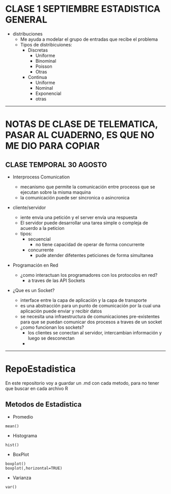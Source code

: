 # CLASE 1 SEPTIEMBRE ESTADISTICA GENERAL
- distribuciones
  - Me ayuda a modelar el grupo de entradas que recibe el problema
  - Tipos de distribicuiones:
    - Discretas
      - Uniforme
      - Binominal
      - Poisson 
      - Otras
    - Continua 
      - Uniforme 
      - Nominal
      - Exponencial
      - otras






---
# NOTAS DE CLASE DE TELEMATICA, PASAR AL CUADERNO, ES QUE NO ME DIO PARA COPIAR
## CLASE TEMPORAL 30 AGOSTO 
- Interprocess Comunication 
  + mecanismo que permite la comunicación entre proceoss que se ejecutan sobre la misma maquina
  + la comunicación puede ser sincronica o asincronica
- cliente/servidor
  + iente envia una petición y el server envía una respuesta 
  + El servidor puede desarrollar una tarea simple o compleja de acuerdo a la peticion
  + tipos:
     - secuencial
        + no tiene capacidad de operar de forma concurrente 
     - concurrente
        + pude atender difetentes peticiones de forma simultanea
- Programación en Red 
  + ¿como interactuan los programadores con los protocolos en red?
    - a traves de las API Sockets
     
- ¿Que es un Socket?
  + interface entre la capa de aplicación y la capa de transporte
  + es una abstracción para un punto de comunicación por la cual una aplicación puede enviar y recibir datos
  + se necesita una infraestructura de comunicaciones pre-existentes para que se puedan comunicar dos procesos a traves de un socket
  + ¿como funcionan los sockets?
    - los clientes se conectan al servidor, intercambian información y luego se desconectan 
    -
--------------  
# RepoEstadistica
En este repositorio voy a guardar un .md con cada metodo, para no tener que buscar en cada archivo R

## Metodos de Estadistica
- Promedio 
~~~
mean()
~~~
- Histograma
~~~
hist()
~~~
- BoxPlot
~~~
boxplot()
boxplot(,horizontal=TRUE)
~~~
- Varianza
~~~
var()
~~~
